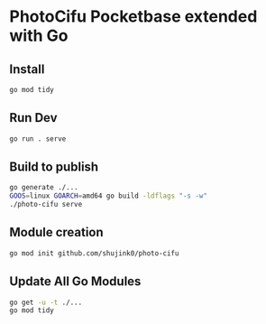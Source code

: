 # PhotoCifu Pocketbase extended with Go

## Install

```bash
go mod tidy
```

## Run Dev

```bash
go run . serve
```

## Build to publish

```bash
go generate ./...
GOOS=linux GOARCH=amd64 go build -ldflags "-s -w"
./photo-cifu serve
```

## Module creation
```bash
go mod init github.com/shujink0/photo-cifu
```

## Update All Go Modules
```bash
go get -u -t ./...
go mod tidy
```
